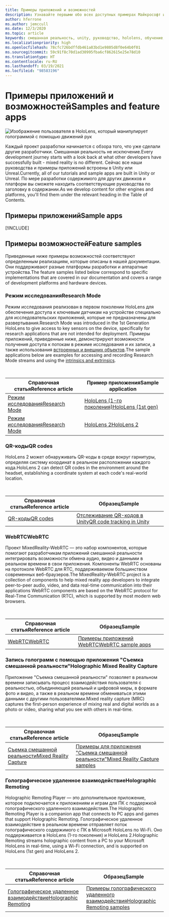```yaml
---
title: Примеры приложений и возможностей
description: Узнавайте первыми обо всех доступных примерах Майкрософт и приложениях-функциях смешанной реальности для HoloLens.
author: hferrone
ms.author: jemccull
ms.date: 12/3/2020
ms.topic: article
keywords: смешанная реальность, unity, руководство, hololens, обучение, примеры, mrtk, режим исследований, hololens 2, qr-коды, webrtc, запись смешанной реальности, удаленное взаимодействие, средства пользовательского интерфейса
ms.localizationpriority: high
ms.openlocfilehash: 78cfc726bdffdb461a83bd1e9805d8f0e64b0f01
ms.sourcegitcommit: 59c91f8c70d1ad30995fba6cf862615e25e78d10
ms.translationtype: HT
ms.contentlocale: ru-RU
ms.lasthandoff: 03/19/2021
ms.locfileid: "98583196"
---
```

# <a name="samples-and-feature-apps"></a><span data-ttu-id="75591-104">Примеры приложений и возможностей</span><span class="sxs-lookup"><span data-stu-id="75591-104">Samples and feature apps</span></span>

![Изображение пользователя в HoloLens, который манипулирует голограммой с помощью движений рук](unreal/images/unreal-developer.jpg)

<span data-ttu-id="75591-106">Каждый проект разработки начинается с обзора того, что уже сделали другие разработчики. Смешанная реальность не исключение.</span><span class="sxs-lookup"><span data-stu-id="75591-106">Every development journey starts with a look back at what other developers have successfully built - mixed reality is no different.</span></span> <span data-ttu-id="75591-107">Сейчас все наши руководства и примеры приложений встроены в Unity или Unreal.</span><span class="sxs-lookup"><span data-stu-id="75591-107">Currently, all of our tutorials and sample apps are built in Unity or Unreal.</span></span> <span data-ttu-id="75591-108">По мере разработки содержимого для других движков и платформ вы сможете находить соответствующие руководства по заголовку в содержании.</span><span class="sxs-lookup"><span data-stu-id="75591-108">As we develop content for other engines and platforms, you'll find them under the relevant heading in the Table of Contents.</span></span>

## <a name="sample-apps"></a><span data-ttu-id="75591-109">Примеры приложений</span><span class="sxs-lookup"><span data-stu-id="75591-109">Sample apps</span></span>

[!INCLUDE[](includes/tabs-samples.md)]

## <a name="feature-samples"></a><span data-ttu-id="75591-110">Примеры возможностей</span><span class="sxs-lookup"><span data-stu-id="75591-110">Feature samples</span></span>

<span data-ttu-id="75591-111">Приведенные ниже примеры возможностей соответствуют определенным реализациям, которые описаны в нашей документации. Они поддерживают разные платформы разработки и аппаратные устройства.</span><span class="sxs-lookup"><span data-stu-id="75591-111">The feature samples listed below correspond to specific implementations that are covered in our documentation and covers a range of development platforms and hardware devices.</span></span>

### <a name="research-mode"></a><span data-ttu-id="75591-112">Режим исследования</span><span class="sxs-lookup"><span data-stu-id="75591-112">Research Mode</span></span>

<span data-ttu-id="75591-113">Режим исследования реализован в первом поколении HoloLens для обеспечения доступа к ключевым датчикам на устройстве специально для исследовательских приложений, которые не предназначены для развертывания.</span><span class="sxs-lookup"><span data-stu-id="75591-113">Research Mode was introduced in the 1st Generation HoloLens to give access to key sensors on the device, specifically for research applications that are not intended for deployment.</span></span> <span data-ttu-id="75591-114">Примеры приложений, приведенные ниже, демонстрируют возможности получения доступа к потокам в режиме исследования и их записи, а также использования [встроенных и внешних объектов](/windows/mixed-reality/locatable-camera#locating-the-device-camera-in-the-world).</span><span class="sxs-lookup"><span data-stu-id="75591-114">The sample applications below are examples for accessing and recording Research Mode streams and using the [intrinsics and extrinsics](/windows/mixed-reality/locatable-camera#locating-the-device-camera-in-the-world).</span></span>

<br>

| <span data-ttu-id="75591-115">Справочная статья</span><span class="sxs-lookup"><span data-stu-id="75591-115">Reference article</span></span> | <span data-ttu-id="75591-116">Пример приложения</span><span class="sxs-lookup"><span data-stu-id="75591-116">Sample application</span></span> |
| --- | --- |
| [<span data-ttu-id="75591-117">Режим исследования</span><span class="sxs-lookup"><span data-stu-id="75591-117">Research Mode</span></span>](platform-capabilities-and-apis/research-mode.md) | [<span data-ttu-id="75591-118">HoloLens (1-го поколения)</span><span class="sxs-lookup"><span data-stu-id="75591-118">HoloLens (1st gen)</span></span>](https://github.com/microsoft/HoloLensForCV/tree/master/Samples) |
| [<span data-ttu-id="75591-119">Режим исследования</span><span class="sxs-lookup"><span data-stu-id="75591-119">Research Mode</span></span>](platform-capabilities-and-apis/research-mode.md) | [<span data-ttu-id="75591-120">HoloLens 2</span><span class="sxs-lookup"><span data-stu-id="75591-120">HoloLens 2</span></span>](https://github.com/microsoft/HoloLens2ForCV/tree/main/Samples) |

### <a name="qr-codes"></a><span data-ttu-id="75591-121">QR-коды</span><span class="sxs-lookup"><span data-stu-id="75591-121">QR codes</span></span>

<span data-ttu-id="75591-122">HoloLens 2 может обнаруживать QR-коды в среде вокруг гарнитуры, определяя систему координат в реальном расположении каждого кода.</span><span class="sxs-lookup"><span data-stu-id="75591-122">HoloLens 2 can detect QR codes in the environment around the headset, establishing a coordinate system at each code's real-world location.</span></span>

<br>

| <span data-ttu-id="75591-123">Справочная статья</span><span class="sxs-lookup"><span data-stu-id="75591-123">Reference article</span></span> | <span data-ttu-id="75591-124">Образец</span><span class="sxs-lookup"><span data-stu-id="75591-124">Sample</span></span> |
| --- | --- |
| [<span data-ttu-id="75591-125">QR-коды</span><span class="sxs-lookup"><span data-stu-id="75591-125">QR codes</span></span>](platform-capabilities-and-apis/qr-code-tracking.md) | [<span data-ttu-id="75591-126">Отслеживание QR-кодов в Unity</span><span class="sxs-lookup"><span data-stu-id="75591-126">QR code tracking in Unity</span></span>](https://github.com/chgatla-microsoft/QRTracking/tree/master/SampleQRCodes) |

### <a name="webrtc"></a><span data-ttu-id="75591-127">WebRTC</span><span class="sxs-lookup"><span data-stu-id="75591-127">WebRTC</span></span>

<span data-ttu-id="75591-128">Проект MixedReality-WebRTC — это набор компонентов, которые помогают разработчикам приложений смешанной реальности интегрировать возможности обмена аудио, видео и данными в реальном времени в свои приложения. Компоненты WebRTC основаны на протоколе WebRTC для RTC, поддерживаемом большинством современных веб-браузеров.</span><span class="sxs-lookup"><span data-stu-id="75591-128">The MixedReality-WebRTC project is a collection of components to help mixed reality app developers to integrate peer-to-peer audio, video, and data real-time communication into their applications WebRTC components are based on the WebRTC protocol for Real-Time Communication (RTC), which is supported by most modern web browsers.</span></span>

<br>

| <span data-ttu-id="75591-129">Справочная статья</span><span class="sxs-lookup"><span data-stu-id="75591-129">Reference article</span></span> | <span data-ttu-id="75591-130">Образец</span><span class="sxs-lookup"><span data-stu-id="75591-130">Sample</span></span> |
| --- | --- |
| [<span data-ttu-id="75591-131">WebRTC</span><span class="sxs-lookup"><span data-stu-id="75591-131">WebRTC</span></span>](https://microsoft.github.io/MixedReality-WebRTC) | [<span data-ttu-id="75591-132">Примеры приложений WebRTC</span><span class="sxs-lookup"><span data-stu-id="75591-132">WebRTC sample apps</span></span>](https://github.com/microsoft/MixedReality-WebRTC/tree/master/examples) |

### <a name="holographic-mixed-reality-capture"></a><span data-ttu-id="75591-133">Запись голограмм с помощью приложения "Съемка смешанной реальности"</span><span class="sxs-lookup"><span data-stu-id="75591-133">Holographic Mixed Reality Capture</span></span>

<span data-ttu-id="75591-134">Приложение "Съемка смешанной реальности" позволяет в реальном времени записывать процесс взаимодействия пользователя с реальностью, объединяющей реальный и цифровой миры, в формате фото и видео, а также в реальном времени обмениваться этими данными с другими пользователями.</span><span class="sxs-lookup"><span data-stu-id="75591-134">Mixed reality capture (MRC) captures the first-person experience of mixing real and digital worlds as a photo or video, sharing what you see with others in real-time.</span></span>

<br>

| <span data-ttu-id="75591-135">Справочная статья</span><span class="sxs-lookup"><span data-stu-id="75591-135">Reference article</span></span> | <span data-ttu-id="75591-136">Образец</span><span class="sxs-lookup"><span data-stu-id="75591-136">Sample</span></span> |
| --- | --- |
| [<span data-ttu-id="75591-137">Съемка смешанной реальности</span><span class="sxs-lookup"><span data-stu-id="75591-137">Mixed Reality Capture</span></span>](platform-capabilities-and-apis/mixed-reality-capture-for-developers.md) | [<span data-ttu-id="75591-138">Примеры для приложения "Съемка смешанной реальности"</span><span class="sxs-lookup"><span data-stu-id="75591-138">Mixed Reality Capture samples</span></span>](/samples/microsoft/windows-universal-samples/holographicmixedrealitycapture/) |

### <a name="holographic-remoting"></a><span data-ttu-id="75591-139">Голографическое удаленное взаимодействие</span><span class="sxs-lookup"><span data-stu-id="75591-139">Holographic Remoting</span></span>

<span data-ttu-id="75591-140">Holographic Remoting Player — это дополнительное приложение, которое подключается к приложениям и играм для ПК с поддержкой голографического удаленного взаимодействия.</span><span class="sxs-lookup"><span data-stu-id="75591-140">The Holographic Remoting Player is a companion app that connects to PC apps and games that support Holographic Remoting.</span></span> <span data-ttu-id="75591-141">Голографическое удаленное взаимодействие в реальном времени отправляет поток голографического содержимого с ПК в Microsoft HoloLens по Wi-Fi. Оно поддерживается в HoloLens (1-го поколения) и HoloLens 2.</span><span class="sxs-lookup"><span data-stu-id="75591-141">Holographic Remoting streams holographic content from a PC to your Microsoft HoloLens in real-time, using a Wi-Fi connection, and is supported on HoloLens (1st gen) and HoloLens 2.</span></span>

<br>

| <span data-ttu-id="75591-142">Справочная статья</span><span class="sxs-lookup"><span data-stu-id="75591-142">Reference article</span></span> | <span data-ttu-id="75591-143">Образец</span><span class="sxs-lookup"><span data-stu-id="75591-143">Sample</span></span> |
| --- | --- |
| [<span data-ttu-id="75591-144">Голографическое удаленное взаимодействие</span><span class="sxs-lookup"><span data-stu-id="75591-144">Holographic Remoting</span></span>](platform-capabilities-and-apis/holographic-remoting-player.md) | [<span data-ttu-id="75591-145">Примеры голографического удаленного взаимодействия</span><span class="sxs-lookup"><span data-stu-id="75591-145">Holographic Remoting samples</span></span>](https://github.com/microsoft/MixedReality-HolographicRemoting-Samples) |